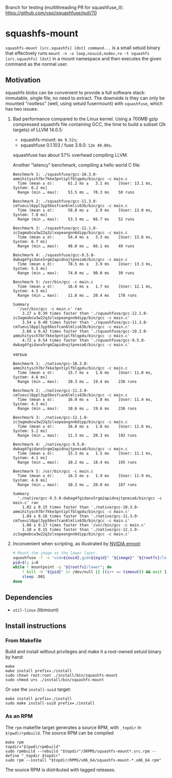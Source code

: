 Branch for testing (multithreading PR for squashfuse_ll): https://github.com/vasi/squashfuse/pull/70


# squashfs-mount

`squashfs-mount [src.squashfs] [dst] command...` is a small setuid binary that
effectively runs `mount -n -o loop,nosuid,nodev,ro -t squashfs [src.squashfs] [dst]` in
a mount namespace and then executes the given command as the normal user.


## Motivation

squashfs blobs can be convenient to provide a full software stack: immutable,
single file, no need to extract. The downside is they can only be mounted
"rootless" (well, using setuid fusermount) with `squashfuse`, which has two
issues:

1. Bad performance compared to the Linux kernel. Using a 700MB gzip compressed squashfs
   file containing GCC, the time to build a subset (2k targets) of LLVM 14.0.5:
   - squashfs-mount: `8m 9.52s`;
   - squashfuse 0.1.103 / fuse 3.9.0: `12m 49.00s`.

   squashfuse has about 57% overhead compiling LLVM.

   Another "latency" benchmark, compiling a hello world C file:
   ```
   Benchmark 1: ./squashfuse/gcc-10.3.0-ammihitysch7br7kke3pntiplfblqpdu/bin/gcc -c main.c
     Time (mean ± σ):      61.2 ms ±   3.1 ms    [User: 13.1 ms, System: 6.2 ms]
     Range (min … max):    53.5 ms …  70.3 ms    50 runs

   Benchmark 2: ./squashfuse/gcc-11.3.0-cm7ueuil6ppl3yp56esfcan6lmlis63b/bin/gcc -c main.c
     Time (mean ± σ):      58.8 ms ±   2.9 ms    [User: 13.0 ms, System: 7.0 ms]
     Range (min … max):    53.3 ms …  66.7 ms    52 runs

   Benchmark 3: ./squashfuse/gcc-12.1.0-zc3agmabcw3w22q3zlxopeangnn6dipp/bin/gcc -c main.c
     Time (mean ± σ):      54.4 ms ±   3.3 ms    [User: 13.6 ms, System: 6.7 ms]
     Range (min … max):    48.0 ms …  66.1 ms    49 runs

   Benchmark 4: ./squashfuse/gcc-9.5.0-dwbag4fgidanx5rgm2apidnajtpneza6/bin/gcc -c main.c
     Time (mean ± σ):      78.5 ms ±   3.9 ms    [User: 13.3 ms, System: 5.5 ms]
     Range (min … max):    74.0 ms …  90.0 ms    39 runs

   Benchmark 5: /usr/bin/gcc -c main.c
     Time (mean ± σ):      16.6 ms ±   1.7 ms    [User: 12.1 ms, System: 4.5 ms]
     Range (min … max):    11.8 ms …  20.4 ms    178 runs

   Summary
     '/usr/bin/gcc -c main.c' ran
       3.27 ± 0.39 times faster than './squashfuse/gcc-12.1.0-zc3agmabcw3w22q3zlxopeangnn6dipp/bin/gcc -c main.c'
       3.54 ± 0.40 times faster than './squashfuse/gcc-11.3.0-cm7ueuil6ppl3yp56esfcan6lmlis63b/bin/gcc -c main.c'
       3.68 ± 0.42 times faster than './squashfuse/gcc-10.3.0-ammihitysch7br7kke3pntiplfblqpdu/bin/gcc -c main.c'
       4.72 ± 0.54 times faster than './squashfuse/gcc-9.5.0-dwbag4fgidanx5rgm2apidnajtpneza6/bin/gcc -c main.c'
   ```
   versus
   ```
   Benchmark 1: ./native/gcc-10.3.0-ammihitysch7br7kke3pntiplfblqpdu/bin/gcc -c main.c
     Time (mean ± σ):      15.7 ms ±   1.6 ms    [User: 11.0 ms, System: 4.6 ms]
     Range (min … max):    10.3 ms …  19.4 ms    236 runs

   Benchmark 2: ./native/gcc-11.3.0-cm7ueuil6ppl3yp56esfcan6lmlis63b/bin/gcc -c main.c
     Time (mean ± σ):      16.0 ms ±   1.8 ms    [User: 11.4 ms, System: 4.5 ms]
     Range (min … max):    10.6 ms …  19.6 ms    236 runs

   Benchmark 3: ./native/gcc-12.1.0-zc3agmabcw3w22q3zlxopeangnn6dipp/bin/gcc -c main.c
     Time (mean ± σ):      16.8 ms ±   1.6 ms    [User: 11.6 ms, System: 5.2 ms]
     Range (min … max):    11.3 ms …  20.3 ms    192 runs

   Benchmark 4: ./native/gcc-9.5.0-dwbag4fgidanx5rgm2apidnajtpneza6/bin/gcc -c main.c
     Time (mean ± σ):      15.3 ms ±   1.5 ms    [User: 11.1 ms, System: 4.1 ms]
     Range (min … max):    10.2 ms …  18.4 ms    195 runs

   Benchmark 5: /usr/bin/gcc -c main.c
     Time (mean ± σ):      16.5 ms ±   1.9 ms    [User: 11.9 ms, System: 4.6 ms]
     Range (min … max):    10.3 ms …  20.0 ms    187 runs

   Summary
     './native/gcc-9.5.0-dwbag4fgidanx5rgm2apidnajtpneza6/bin/gcc -c main.c' ran
       1.02 ± 0.15 times faster than './native/gcc-10.3.0-ammihitysch7br7kke3pntiplfblqpdu/bin/gcc -c main.c'
       1.04 ± 0.16 times faster than './native/gcc-11.3.0-cm7ueuil6ppl3yp56esfcan6lmlis63b/bin/gcc -c main.c'
       1.08 ± 0.17 times faster than '/usr/bin/gcc -c main.c'
       1.10 ± 0.15 times faster than './native/gcc-12.1.0-zc3agmabcw3w22q3zlxopeangnn6dipp/bin/gcc -c main.c'
   ```

2. Inconvenient when scripting, as illustrated by [NVIDIA
   enroot](https://github.com/NVIDIA/enroot):

   ```bash
   # Mount the image as the lower layer.
   squashfuse -f -o "uid=${euid},gid=${egid}" "${image}" "${rootfs}/lower" &
   pid=$!; i=0
   while ! mountpoint -q "${rootfs}/lower"; do
       ! kill -0 "${pid}" 2> /dev/null || ((i++ == timeout)) && exit 1
       sleep .001
   done
   ```

## Dependencies

- `util-linux` (libmount)

## Install instructions

### From Makefile

Build and install without privileges and make it a root-owned setuid binary by hand:

```console
make
make install prefix=./install
sudo chown root:root ./install/bin/squashfs-mount
sudo chmod u+s ./install/bin/squashfs-mount
```

Or use the `install-suid` target:

```
make install prefix=./install
sudo make install-suid prefix=./install
```

### As an RPM

The `rpm` makefile target generates a source RPM, with `_topdir` in `$(pwd)/rpmbuild`.
The source RPM can be compiled
```
make rpm
topdir="$(pwd)/rpmbuild"
sudo rpmbuild --rebuild "$topdir"/SRPMS/squashfs-mount*.src.rpm --define "_topdir $topdir"
sudo rpm --install "$topdir/RPMS/x86_64/squashfs-mount-*.x86_64.rpm"
```
The source RPM is distributed with tagged releases.
